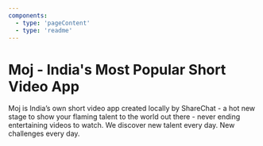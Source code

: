 ```yaml
---
components:
  - type: 'pageContent'
  - type: 'readme'
---
```

# Moj - India's Most Popular Short Video App

Moj is India’s own short video app created locally by ShareChat - a hot new stage to show your flaming talent to the world out there - never ending entertaining videos to watch. We discover new talent every day. New challenges every day.